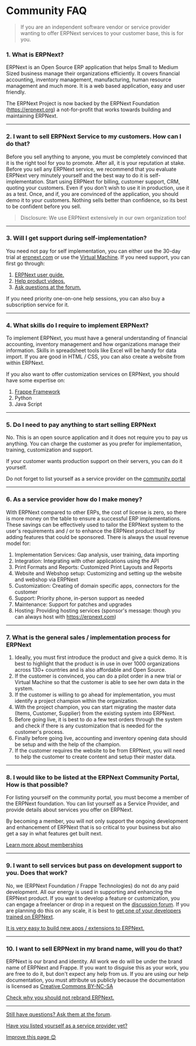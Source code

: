 # Community FAQ

> If you are an independent software vendor or service provider wanting to offer ERPNext services to your customer base, this is for you.

### 1. What is ERPNext?

ERPNext is an Open Source ERP application that helps Small to Medium Sized business manage their organizations efficiently. It covers financial accounting, inventory management, manufacturing, human resource management and much more. It is a web based application, easy and user friendly.

The ERPNext Project is now backed by the ERPNext Foundation (https://erpnext.org) a not-for-profit that works towards building and maintaining ERPNext.

---

### 2. I want to sell ERPNext Service to my customers. How can I do that?

Before you sell anything to anyone, you must be completely convinced that it is the right tool for you to promote. After all, it is your reputation at stake. Before you sell any ERPNext service, we recommend that you evaluate ERPNext very minutely yourself and the best way to do it is self-implementation. Start using ERPNext for billing, customer support, CRM, quoting your customers. Even if you don't wish to use it in production, use it as a test. Once, and if, you are convinced of the application, you should demo it to your customers. Nothing sells better than confidence, so its best to be confident before you sell.

> Disclosure: We use ERPNext extensively in our own organization too!

---

### 3. Will I get support during self-implementation?

You need not pay for self implementation, you can either use the 30-day trial at [erpnext.com](https://erpnext.com) or use the [Virtual Machine](https://erpnext.com/download). If you need support, you can first go through:

1. [ERPNext user guide.](https://erpnext.org/docs/user/manual/en/)
1. [Help product videos.](http://erpnext.org/docs/user/videos/learn)
1. [Ask questions at the forum.](https://discuss.erpnext.com)

If you need priority one-on-one help sessions, you can also buy a subscription service for it.

---

### 4. What skills do I require to implement ERPNext?

To implement ERPNext, you must have a general understanding of financial accounting, inventory management and how organizations manage their information. Skills in spreadsheet tools like Excel will be handy for data import. If you are good in HTML / CSS, you can also create a website from within ERPNext.

If you also want to offer customization services on ERPNext, you should have some expertise on:

1. [Frappe Framework](https://frappe.io)
1. Python
1. Java Script

---

### 5. Do I need to pay anything to start selling ERPNext

No. This is an open source application and it does not require you to pay us anything. You can charge the customer as you prefer for implementation, training, customization and support.

If your customer wants production support on their servers, you can do it yourself.

Do not forget to list yourself as a service provider on the [community portal](/service-providers)

---

### 6. As a service provider how do I make money?

With ERPNext compared to other ERPs, the cost of license is zero, so there is more money on the table to ensure a successful ERP implementations. These savings can be effectively used to tailor the ERPNext system to the user's requirements and / or to enhance the ERPNext product itself by adding features that could be sponsored. There is always the usual revenue model for:

1. Implementation Services: Gap analysis, user training, data importing
1. Integration: Integrating with other applications using the API
1. Print Formats and Reports: Customized Print Layouts and Reports
1. Website and Webshop setup: Customizing and setting up the website and webshop via ERPNext
1. Customization: Creating of domain specific apps, connectors for the customer
1. Support: Priority phone, in-person support as needed
1. Maintenance: Support for patches and upgrades
1. Hosting: Providing hosting services (sponsor's message: though you can always host with https://erpnext.com)

---

### 7. What is the general sales / implementation process for ERPNext

1. Ideally, you must first introduce the product and give a quick demo. It is best to highlight that the product is in use in over 1000 organizations across 130+ countries and is also affordable and Open Source.
2. If the customer is convinced, you can do a pilot order in a new trial or Virtual Machine so that the customer is able to see her own data in the system.
3. If the customer is willing to go ahead for implementation, you must identify a project champion within the organization.
4. With the project champion, you can start migrating the master data (Items, Customer, Supplier) from the existing system into ERPNext.
5. Before going live, it is best to do a few test orders through the system and check if there is any customization that is needed for the customer's process.
6. Finally before going live, accounting and inventory opening data should be setup and with the help of the champion.
7. If the customer requires the website to be from ERPNext, you will need to help the customer to create content and setup their master data.

---

### 8. I would like to be listed at the ERPNext Community Portal, How is that possible?

For listing yourself on the community portal, you must become a member of the ERPNext foundation. You can list yourself as a Service Provider, and provide details about services you offer on ERPNext.

By becoming a member, you will not only support the ongoing development and enhancement of ERPNext that is so critical to your business but also get a say in what features get built next.

[Learn more about memberships](/memberships)

---

### 9. I want to sell services but pass on development support to you. Does that work?

No, we (ERPNext Foundation / Frappe Technologies) do not do any paid development. All our energy is used in supporting and enhancing the ERPNext product. If you want to develop a feature or customization, you can engage a freelancer or drop in a request on the [discussion forum](https://discuss.erpnext.com). If you are planning do this on any scale, it is best to [get one of your developers trained on ERPNext](https://www.youtube.com/watch?v=eCAMPcl7NKc&list=PL3lFfCEoMxvzHtsZHFJ4T3n5yMM3nGJ1W).

[It is very easy to build new apps / extensions to ERPNext.](http://frappe.io/docs/user/tutorial/)

---


### 10. I want to sell ERPNext in my brand name, will you do that?

ERPNext is our brand and identity. All work we do will be under the brand name of ERPNext and Frappe. If you want to disguise this as your work, you are free to do it, but don't expect any help from us. If you are using our help documentation, you must attribute us publicly because the documentation is licensed as [Creative Commons BY-NC-SA](https://creativecommons.org/licenses/by-nc-sa/3.0/us/)

[Check why you should not rebrand ERPNext.](https://frappe.io/blog/general/why-you-should-not-rebrand-erpnext)

---


[Still have questions? Ask them at the forum](https://discuss.erpnext.com).

[Have you listed yourself as a service provider yet?](/service-providers)

[Improve this page 😊](https://github.com/erpnext/foundation/blob/master/foundation/www/faq.md)
